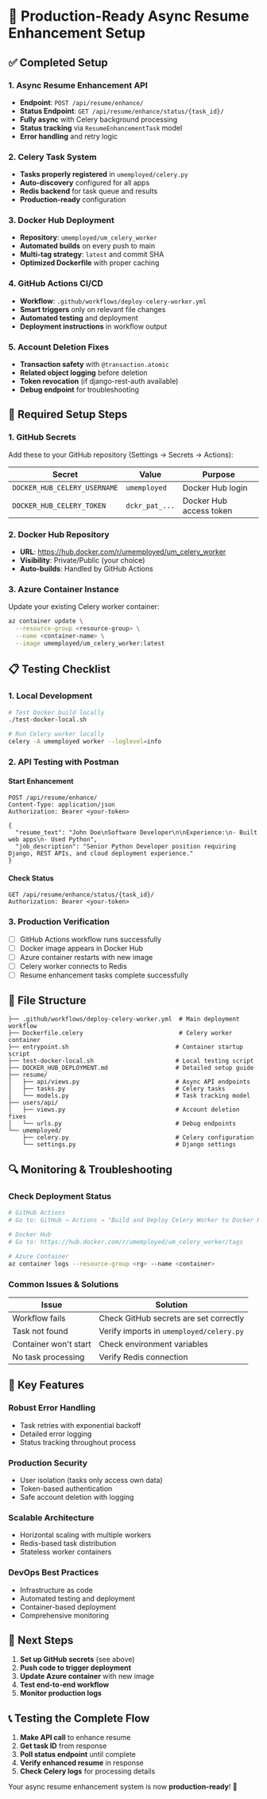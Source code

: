 # 🚀 Production-Ready Async Resume Enhancement Setup

## ✅ Completed Setup

### 1. **Async Resume Enhancement API**
- **Endpoint**: `POST /api/resume/enhance/`
- **Status Endpoint**: `GET /api/resume/enhance/status/{task_id}/`
- **Fully async** with Celery background processing
- **Status tracking** via `ResumeEnhancementTask` model
- **Error handling** and retry logic

### 2. **Celery Task System**
- **Tasks properly registered** in `umemployed/celery.py`
- **Auto-discovery** configured for all apps
- **Redis backend** for task queue and results
- **Production-ready** configuration

### 3. **Docker Hub Deployment**
- **Repository**: `umemployed/um_celery_worker`
- **Automated builds** on every push to main
- **Multi-tag strategy**: `latest` and commit SHA
- **Optimized Dockerfile** with proper caching

### 4. **GitHub Actions CI/CD**
- **Workflow**: `.github/workflows/deploy-celery-worker.yml`
- **Smart triggers** only on relevant file changes
- **Automated testing** and deployment
- **Deployment instructions** in workflow output

### 5. **Account Deletion Fixes**
- **Transaction safety** with `@transaction.atomic`
- **Related object logging** before deletion
- **Token revocation** (if django-rest-auth available)
- **Debug endpoint** for troubleshooting

## 🔧 Required Setup Steps

### 1. GitHub Secrets
Add these to your GitHub repository (Settings → Secrets → Actions):

| Secret | Value | Purpose |
|--------|-------|---------|
| `DOCKER_HUB_CELERY_USERNAME` | `umemployed` | Docker Hub login |
| `DOCKER_HUB_CELERY_TOKEN` | `dckr_pat_...` | Docker Hub access token |

### 2. Docker Hub Repository
- **URL**: https://hub.docker.com/r/umemployed/um_celery_worker
- **Visibility**: Private/Public (your choice)
- **Auto-builds**: Handled by GitHub Actions

### 3. Azure Container Instance
Update your existing Celery worker container:
```bash
az container update \
  --resource-group <resource-group> \
  --name <container-name> \
  --image umemployed/um_celery_worker:latest
```

## 📋 Testing Checklist

### 1. **Local Development**
```bash
# Test Docker build locally
./test-docker-local.sh

# Run Celery worker locally
celery -A umemployed worker --loglevel=info
```

### 2. **API Testing with Postman**

#### Start Enhancement
```http
POST /api/resume/enhance/
Content-Type: application/json
Authorization: Bearer <your-token>

{
  "resume_text": "John Doe\nSoftware Developer\n\nExperience:\n- Built web apps\n- Used Python",
  "job_description": "Senior Python Developer position requiring Django, REST APIs, and cloud deployment experience."
}
```

#### Check Status
```http
GET /api/resume/enhance/status/{task_id}/
Authorization: Bearer <your-token>
```

### 3. **Production Verification**
- [ ] GitHub Actions workflow runs successfully
- [ ] Docker image appears in Docker Hub
- [ ] Azure container restarts with new image
- [ ] Celery worker connects to Redis
- [ ] Resume enhancement tasks complete successfully

## 📁 File Structure

```
├── .github/workflows/deploy-celery-worker.yml  # Main deployment workflow
├── Dockerfile.celery                           # Celery worker container
├── entrypoint.sh                              # Container startup script
├── test-docker-local.sh                       # Local testing script
├── DOCKER_HUB_DEPLOYMENT.md                   # Detailed setup guide
├── resume/
│   ├── api/views.py                           # Async API endpoints
│   ├── tasks.py                               # Celery tasks
│   └── models.py                              # Task tracking model
├── users/api/
│   ├── views.py                               # Account deletion fixes
│   └── urls.py                                # Debug endpoints
└── umemployed/
    ├── celery.py                              # Celery configuration
    └── settings.py                            # Django settings
```

## 🔍 Monitoring & Troubleshooting

### Check Deployment Status
```bash
# GitHub Actions
# Go to: GitHub → Actions → "Build and Deploy Celery Worker to Docker Hub"

# Docker Hub
# Go to: https://hub.docker.com/r/umemployed/um_celery_worker/tags

# Azure Container
az container logs --resource-group <rg> --name <container>
```

### Common Issues & Solutions

| Issue | Solution |
|-------|----------|
| Workflow fails | Check GitHub secrets are set correctly |
| Task not found | Verify imports in `umemployed/celery.py` |
| Container won't start | Check environment variables |
| No task processing | Verify Redis connection |

## 🎯 Key Features

### **Robust Error Handling**
- Task retries with exponential backoff
- Detailed error logging
- Status tracking throughout process

### **Production Security**
- User isolation (tasks only access own data)
- Token-based authentication
- Safe account deletion with logging

### **Scalable Architecture**
- Horizontal scaling with multiple workers
- Redis-based task distribution
- Stateless worker containers

### **DevOps Best Practices**
- Infrastructure as code
- Automated testing and deployment
- Container-based deployment
- Comprehensive monitoring

## 🚀 Next Steps

1. **Set up GitHub secrets** (see above)
2. **Push code to trigger deployment**
3. **Update Azure container** with new image
4. **Test end-to-end workflow**
5. **Monitor production logs**

## 📞 Testing the Complete Flow

1. **Make API call** to enhance resume
2. **Get task ID** from response
3. **Poll status endpoint** until complete
4. **Verify enhanced resume** in response
5. **Check Celery logs** for processing details

Your async resume enhancement system is now **production-ready**! 🎉
